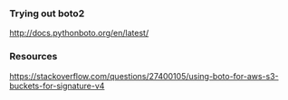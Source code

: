 ### Trying out boto2

http://docs.pythonboto.org/en/latest/

### Resources 

https://stackoverflow.com/questions/27400105/using-boto-for-aws-s3-buckets-for-signature-v4
